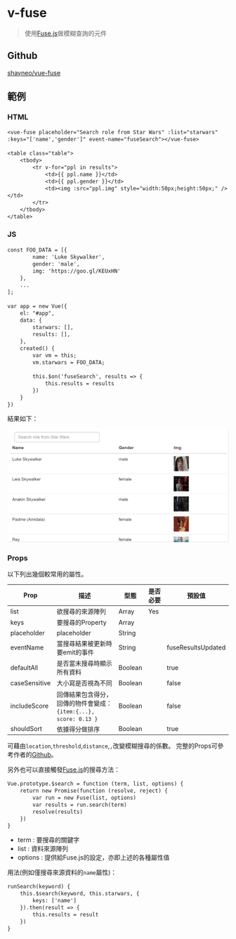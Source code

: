 # v-fuse

> 使用[Fuse.js](http://fusejs.io/)做模糊查詢的元件

## Github

[shayneo/vue-fuse](https://github.com/shayneo/vue-fuse)

## 範例

### HTML

```
<vue-fuse placeholder="Search role from Star Wars" :list="starwars" :keys="['name','gender']" event-name="fuseSearch"></vue-fuse>

<table class="table">
    <tbody>
        <tr v-for="ppl in results">
            <td>{{ ppl.name }}</td>
            <td>{{ ppl.gender }}</td>
            <td><img :src="ppl.img" style="width:50px;height:50px;" /></td>
        </tr>
    </tbody>
</table>
```

### JS

```
const FOO_DATA = [{
        name: 'Luke Skywalker',
        gender: 'male',
        img: 'https://goo.gl/KEUxHN'
    },
    ...
];

var app = new Vue({
    el: "#app",
    data: {
        starwars: [],
        results: [],
    },
    created() {
        var vm = this;
        vm.starwars = FOO_DATA;

        this.$on('fuseSearch', results => {
            this.results = results
        })
    }
})
```

結果如下：

![](assets/demo.gif)


### Props

以下列出幾個較常用的屬性。

| Prop | 描述 | 型態 | 是否必要 | 預設值  |
|------------|--------------------------------------------------------|---------|------|----------|
| list | 欲搜尋的來源陣列 | Array | Yes | |
| keys | 要搜尋的Property | Array  | | |
| placeholder | placeholder | String | | |
| eventName | 當搜尋結果被更新時要emit的事件 | String  | | fuseResultsUpdated |
| defaultAll | 是否當未搜尋時顯示所有資料 | Boolean  | | true |
| caseSensitive | 大小寫是否視為不同 | Boolean  | | false |
| includeScore | 回傳結果包含得分，回傳的物件會變成：`{item:{...}, score: 0.13 }` | Boolean  | | false |
| shouldSort | 依據得分做排序 | Boolean  | | true |

可藉由`location`,`threshold`,`distance`,``,``改變模糊搜尋的係數。
完整的Props可參考作者的[Github](https://github.com/shayneo/vue-fuse#compoment-props)。


另外也可以直接觸發[Fuse.js](http://fusejs.io/)的搜尋方法：

```
Vue.prototype.$search = function (term, list, options) {
    return new Promise(function (resolve, reject) {
        var run = new Fuse(list, options)
        var results = run.search(term)
        resolve(results)
    })
}
```

- term : 要搜尋的關鍵字
- list : 資料來源陣列
- options : 提供給Fuse.js的設定，亦即上述的各種屬性值

用法(例如僅搜尋來源資料的`name`屬性)：

```
runSearch(keyword) {
    this.$search(keyword, this.starwars, {
        keys: ['name']
    }).then(result => {
        this.results = result
    })
}
```